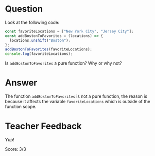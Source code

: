 # Question

Look at the following code:

```js
const favoriteLocations = ["New York City", "Jersey City"];
const addBostonToFavorites = (locations) => {
  locations.unshift("Boston");
};
addBostonToFavorites(favoriteLocations);
console.log(favoriteLocations);
```

Is `addBostonToFavorites` a pure function? Why or why not?

# Answer
The function `addBostonToFavorites` is not a pure function, the reason is because it affects the variable `favoriteLocations` which is outside of the function scope.

# Teacher Feedback

Yup!

Score: 3/3